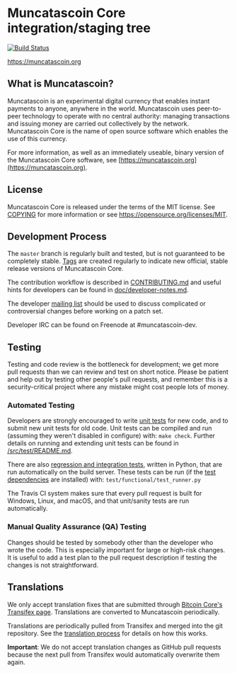 Muncatascoin Core integration/staging tree
=====================================

[![Build Status](https://travis-ci.org/muncatascoin-project/muncatascoin.svg?branch=master)](https://travis-ci.org/muncatascoin-project/muncatascoin)

https://muncatascoin.org

What is Muncatascoin?
----------------

Muncatascoin is an experimental digital currency that enables instant payments to
anyone, anywhere in the world. Muncatascoin uses peer-to-peer technology to operate
with no central authority: managing transactions and issuing money are carried
out collectively by the network. Muncatascoin Core is the name of open source
software which enables the use of this currency.

For more information, as well as an immediately useable, binary version of
the Muncatascoin Core software, see [https://muncatascoin.org](https://muncatascoin.org).

License
-------

Muncatascoin Core is released under the terms of the MIT license. See [COPYING](COPYING) for more
information or see https://opensource.org/licenses/MIT.

Development Process
-------------------

The `master` branch is regularly built and tested, but is not guaranteed to be
completely stable. [Tags](https://github.com/muncatascoin-project/muncatascoin/tags) are created
regularly to indicate new official, stable release versions of Muncatascoin Core.

The contribution workflow is described in [CONTRIBUTING.md](CONTRIBUTING.md)
and useful hints for developers can be found in [doc/developer-notes.md](doc/developer-notes.md).

The developer [mailing list](https://groups.google.com/forum/#!forum/muncatascoin-dev)
should be used to discuss complicated or controversial changes before working
on a patch set.

Developer IRC can be found on Freenode at #muncatascoin-dev.

Testing
-------

Testing and code review is the bottleneck for development; we get more pull
requests than we can review and test on short notice. Please be patient and help out by testing
other people's pull requests, and remember this is a security-critical project where any mistake might cost people
lots of money.

### Automated Testing

Developers are strongly encouraged to write [unit tests](src/test/README.md) for new code, and to
submit new unit tests for old code. Unit tests can be compiled and run
(assuming they weren't disabled in configure) with: `make check`. Further details on running
and extending unit tests can be found in [/src/test/README.md](/src/test/README.md).

There are also [regression and integration tests](/test), written
in Python, that are run automatically on the build server.
These tests can be run (if the [test dependencies](/test) are installed) with: `test/functional/test_runner.py`

The Travis CI system makes sure that every pull request is built for Windows, Linux, and macOS, and that unit/sanity tests are run automatically.

### Manual Quality Assurance (QA) Testing

Changes should be tested by somebody other than the developer who wrote the
code. This is especially important for large or high-risk changes. It is useful
to add a test plan to the pull request description if testing the changes is
not straightforward.

Translations
------------

We only accept translation fixes that are submitted through [Bitcoin Core's Transifex page](https://www.transifex.com/projects/p/bitcoin/).
Translations are converted to Muncatascoin periodically.

Translations are periodically pulled from Transifex and merged into the git repository. See the
[translation process](doc/translation_process.md) for details on how this works.

**Important**: We do not accept translation changes as GitHub pull requests because the next
pull from Transifex would automatically overwrite them again.
